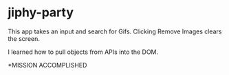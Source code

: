 # jiphy-party
This app takes an input and search for Gifs.
Clicking Remove Images clears the screen.


I learned how to pull objects from APIs into the DOM.

*MISSION ACCOMPLISHED
